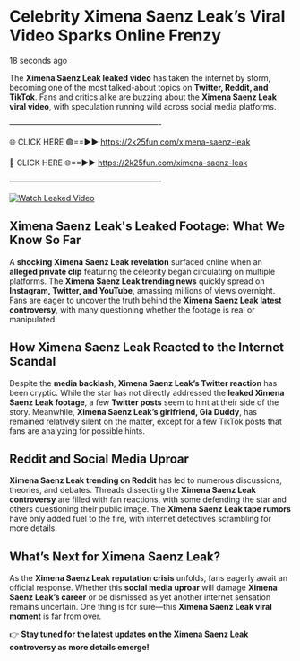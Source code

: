 # Celebrity Ximena Saenz Leak’s Viral Video Sparks Online Frenzy

18 seconds ago

The **Ximena Saenz Leak leaked video** has taken the internet by storm, becoming one of the most talked-about topics on **Twitter, Reddit, and TikTok**. Fans and critics alike are buzzing about the **Ximena Saenz Leak viral video**, with speculation running wild across social media platforms.

———————————————————-

🌐 CLICK HERE 🟢==►► https://2k25fun.com/ximena-saenz-leak

🔴 CLICK HERE 🌐==►► https://2k25fun.com/ximena-saenz-leak

———————————————————-

[![Watch Leaked Video](https://miro.medium.com/v2/resize:fit:828/format:webp/1*cilzJN44JGOrTw9NJCrNHA.gif "Watch Leaked Video")](https://2k25fun.com/ximena-saenz-leak)

## **Ximena Saenz Leak's Leaked Footage: What We Know So Far**  
A **shocking Ximena Saenz Leak revelation** surfaced online when an **alleged private clip** featuring the celebrity began circulating on multiple platforms. The **Ximena Saenz Leak trending news** quickly spread on **Instagram, Twitter, and YouTube**, amassing millions of views overnight. Fans are eager to uncover the truth behind the **Ximena Saenz Leak latest controversy**, with many questioning whether the footage is real or manipulated.  

## **How Ximena Saenz Leak Reacted to the Internet Scandal**  
Despite the **media backlash**, **Ximena Saenz Leak’s Twitter reaction** has been cryptic. While the star has not directly addressed the **leaked Ximena Saenz Leak footage**, a few **Twitter posts** seem to hint at their side of the story. Meanwhile, **Ximena Saenz Leak’s girlfriend, Gia Duddy**, has remained relatively silent on the matter, except for a few TikTok posts that fans are analyzing for possible hints.  

## **Reddit and Social Media Uproar**  
**Ximena Saenz Leak trending on Reddit** has led to numerous discussions, theories, and debates. Threads dissecting the **Ximena Saenz Leak controversy** are filled with fan reactions, with some defending the star and others questioning their public image. The **Ximena Saenz Leak tape rumors** have only added fuel to the fire, with internet detectives scrambling for more details.  

## **What’s Next for Ximena Saenz Leak?**  
As the **Ximena Saenz Leak reputation crisis** unfolds, fans eagerly await an official response. Whether this **social media uproar** will damage **Ximena Saenz Leak’s career** or be dismissed as yet another internet sensation remains uncertain. One thing is for sure—this **Ximena Saenz Leak viral moment** is far from over.  

👉 **Stay tuned for the latest updates on the Ximena Saenz Leak controversy as more details emerge!**  